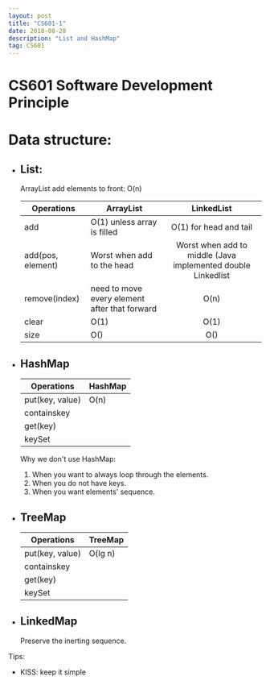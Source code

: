 ```yaml
---
layout: post
title: "CS601-1"
date: 2018-08-28 
description: "List and HashMap"
tag: CS601
--- 
```

# CS601 Software Development Principle  
    
# Data structure:

* ## List:
    ArrayList add elements to front: O(n)    
    
    Operations| ArrayList        |LinkedList        
     ------------- | ------------- |:-------------: 
     add | O(1) unless array is filled | O(1) for head and tail|
     add(pos, element)     |Worst when add to the head|  Worst when add to middle (Java implemented double Linkedlist|
     remove(index)| need to move every element after that forward| O(n)|
    clear| O(1) | O(1)|
    size|O()|O()|

* ## HashMap   
    Operations| HashMap  
    | ----- | -------- |
    | put(key, value) | O(n) |
    | containskey | |
    | get(key) | |
    | keySet | |

    Why we don't use HashMap:
    1. When you want to always loop through the elements.
    2. When you do not have keys.
    3. When you want elements' sequence.

* ## TreeMap    
    Operations| TreeMap
    | ----- | -------- |
    | put(key, value) | O(lg n) |
    | containskey | |
    | get(key) | |
    | keySet | |

* ## LinkedMap
    Preserve the inerting sequence.  


Tips: 
* KISS: keep it simple
    
